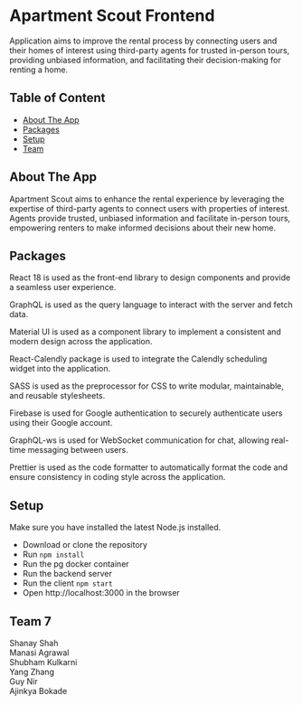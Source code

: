 # Apartment Scout Frontend
Application aims to improve the rental process by connecting users and their homes of interest using third-party agents for trusted in-person tours, providing unbiased information, and facilitating their decision-making for renting a home.

## Table of Content

- [About The App](#about-the-app)
- [Packages](#packages)
- [Setup](#setup)
- [Team](#team)

## About The App
Apartment Scout aims to enhance the rental experience by leveraging the expertise of third-party agents to connect users with properties of interest. Agents provide trusted, unbiased information and facilitate in-person tours, empowering renters to make informed decisions about their new home.

## Packages
React 18 is used as the front-end library to design components and provide a seamless user experience.

GraphQL is used as the query language to interact with the server and fetch data. 

Material UI is used as a component library to implement a consistent and modern design across the application.  

React-Calendly package is used to integrate the Calendly scheduling widget into the application.

SASS is used as the preprocessor for CSS to write modular, maintainable, and reusable stylesheets. 

Firebase is used for Google authentication to securely authenticate users using their Google account.

GraphQL-ws is used for WebSocket communication for chat, allowing real-time messaging between users.

Prettier is used as the code formatter to automatically format the code and ensure consistency in coding style across the application. 

## Setup
Make sure you have installed the latest Node.js installed.
- Download or clone the repository
- Run `npm install`
- Run the pg docker container
- Run the backend server
- Run the client `npm start`
- Open http://localhost:3000 in the browser

## Team 7
Shanay Shah <br />
Manasi Agrawal <br />
Shubham Kulkarni <br />
Yang Zhang <br />
Guy Nir <br />
Ajinkya Bokade <br />
